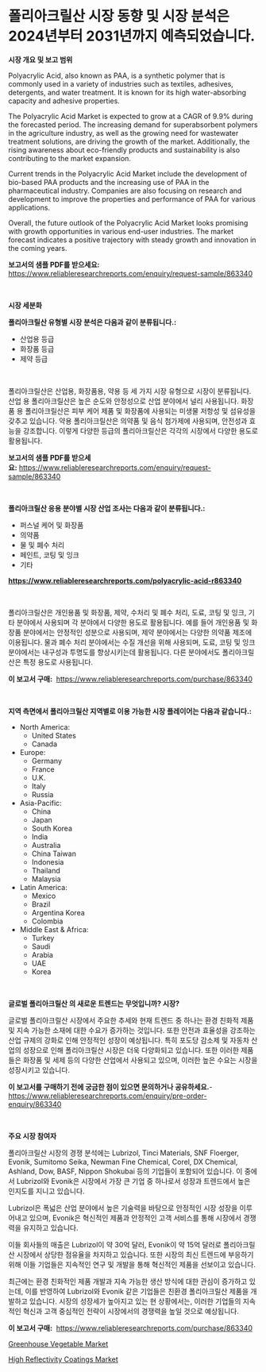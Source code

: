 <p><h1>폴리아크릴산 시장 동향 및 시장 분석은 2024년부터 2031년까지 예측되었습니다.</h1></p><p><strong>시장 개요 및 보고 범위</strong></p>
<p><p>Polyacrylic Acid, also known as PAA, is a synthetic polymer that is commonly used in a variety of industries such as textiles, adhesives, detergents, and water treatment. It is known for its high water-absorbing capacity and adhesive properties.</p><p>The Polyacrylic Acid Market is expected to grow at a CAGR of 9.9% during the forecasted period. The increasing demand for superabsorbent polymers in the agriculture industry, as well as the growing need for wastewater treatment solutions, are driving the growth of the market. Additionally, the rising awareness about eco-friendly products and sustainability is also contributing to the market expansion.</p><p>Current trends in the Polyacrylic Acid Market include the development of bio-based PAA products and the increasing use of PAA in the pharmaceutical industry. Companies are also focusing on research and development to improve the properties and performance of PAA for various applications.</p><p>Overall, the future outlook of the Polyacrylic Acid Market looks promising with growth opportunities in various end-user industries. The market forecast indicates a positive trajectory with steady growth and innovation in the coming years.</p></p>
<p><strong>보고서의 샘플 PDF를 받으세요:</strong> <a href="https://www.reliableresearchreports.com/enquiry/request-sample/863340">https://www.reliableresearchreports.com/enquiry/request-sample/863340</a></p>
<p>&nbsp;</p>
<p><strong>시장 세분화</strong></p>
<p><strong>폴리아크릴산 유형별 시장 분석은 다음과 같이 분류됩니다.:</strong></p>
<p><ul><li>산업용 등급</li><li>화장품 등급</li><li>제약 등급</li></ul></p>
<p>&nbsp;</p>
<p><p>폴리아크릴산은 산업용, 화장품용, 약용 등 세 가지 시장 유형으로 시장이 분류됩니다. 산업 용 폴리아크릴산은 높은 순도와 안정성으로 산업 분야에서 널리 사용됩니다. 화장품 용 폴리아크릴산은 피부 케어 제품 및 화장품에 사용되는 미생물 저항성 및 섬유성을 갖추고 있습니다. 약용 폴리아크릴산은 의약품 및 음식 첨가제에 사용되며, 안전성과 효능을 강조합니다. 이렇게 다양한 등급의 폴리아크릴산은 각각의 시장에서 다양한 용도로 활용됩니다.</p></p>
<p><strong>보고서의 샘플 PDF를 받으세요:</strong>&nbsp;<a href="https://www.reliableresearchreports.com/enquiry/request-sample/863340">https://www.reliableresearchreports.com/enquiry/request-sample/863340</a></p>
<p>&nbsp;</p>
<p><strong> 폴리아크릴산 응용 분야별 시장 산업 조사는 다음과 같이 분류됩니다.:</strong></p>
<p><ul><li>퍼스널 케어 및 화장품</li><li>의약품</li><li>물 및 폐수 처리</li><li>페인트, 코팅 및 잉크</li><li>기타</li></ul></p>
<p><strong><a href="https://www.reliableresearchreports.com/polyacrylic-acid-r863340">https://www.reliableresearchreports.com/polyacrylic-acid-r863340</a></strong></p>
<p>&nbsp;</p>
<p><p>폴리아크릴산은 개인용품 및 화장품, 제약, 수처리 및 폐수 처리, 도료, 코팅 및 잉크, 기타 분야에서 사용되며 각 분야에서 다양한 용도로 활용됩니다. 예를 들어 개인용품 및 화장품 분야에서는 안정적인 성분으로 사용되며, 제약 분야에서는 다양한 의약품 제조에 이용됩니다. 물과 폐수 처리 분야에서는 수질 개선을 위해 사용되며, 도료, 코팅 및 잉크 분야에서는 내구성과 투명도를 향상시키는데 활용됩니다. 다른 분야에서도 폴리아크릴산은 특정 용도로 사용됩니다.</p></p>
<p><strong>이 보고서 구매:</strong>&nbsp; <a href="https://www.reliableresearchreports.com/purchase/863340">https://www.reliableresearchreports.com/purchase/863340</a></p>
<p>&nbsp;</p>
<p><strong>지역 측면에서 폴리아크릴산 지역별로 이용 가능한 시장 플레이어는 다음과 같습니다.:</strong></p>
<p><ul>
    <li>
        North America:
        <ul>
            <li>United States</li>
            <li>Canada</li>
        </ul>
    </li>
    <li>
        Europe:
        <ul>
            <li>Germany</li>
            <li>France</li>
            <li>U.K.</li>
            <li>Italy</li>
            <li>Russia</li>
        </ul>
    </li>
    <li>
        Asia-Pacific:
        <ul>
            <li>China</li>
            <li>Japan</li>
            <li>South Korea</li>
            <li>India</li>
            <li>Australia</li>
            <li>China Taiwan</li>
            <li>Indonesia</li>
            <li>Thailand</li>
            <li>Malaysia</li>
        </ul>
    </li>
    <li>
        Latin America:
        <ul>
            <li>Mexico</li>
            <li>Brazil</li>
            <li>Argentina Korea</li>
            <li>Colombia</li>
        </ul>
    </li>
    <li>
        Middle East & Africa:
        <ul>
            <li>Turkey</li>
            <li>Saudi</li>
            <li>Arabia</li>
            <li>UAE</li>
            <li>Korea</li>
        </ul>
    </li>
    </ul></p>
<p>&nbsp;</p>
<p><strong>글로벌 폴리아크릴산 의 새로운 트렌드는 무엇입니까? 시장?</strong></p>
<p><p>글로벌 폴리아크릴산 시장에서 주요한 추세와 현재 트렌드 중 하나는 환경 친화적 제품 및 지속 가능한 소재에 대한 수요가 증가하는 것입니다. 또한 안전과 효율성을 강조하는 산업 규제의 강화로 인해 안정적인 성장이 예상됩니다. 특히 포도당 감소제 및 자동차 산업의 성장으로 인해 폴리아크릴산 시장은 더욱 다양화되고 있습니다. 또한 이러한 제품들은 화장품 및 세제 등의 다양한 산업에서 사용되고 있으며, 이러한 높은 수요는 시장을 성장시키고 있습니다.</p></p>
<p><strong>이 보고서를 구매하기 전에 궁금한 점이 있으면 문의하거나 공유하세요.</strong>- <a href="https://www.reliableresearchreports.com/enquiry/pre-order-enquiry/863340">https://www.reliableresearchreports.com/enquiry/pre-order-enquiry/863340</a></p>
<p>&nbsp;</p>
<p><strong>주요 시장 참여자</strong></p>
<p><p>폴리아크릴산 시장의 경쟁 분석에는 Lubrizol, Tinci Materials, SNF Floerger, Evonik, Sumitomo Seika, Newman Fine Chemical, Corel, DX Chemical, Ashland, Dow, BASF, Nippon Shokubai 등의 기업들이 포함되어 있습니다. 이 중에서 Lubrizol와 Evonik은 시장에서 가장 큰 기업 중 하나로서 성장과 트렌드에서 높은 인지도를 지니고 있습니다.</p><p>Lubrizol은 폭넓은 산업 분야에서 높은 기술력을 바탕으로 안정적인 시장 성장을 이루어내고 있으며, Evonik은 혁신적인 제품과 안정적인 고객 서비스를 통해 시장에서 경쟁력을 유지하고 있습니다.</p><p>이들 회사들의 매출은 Lubrizol이 약 30억 달러, Evonik이 약 15억 달러로 폴리아크릴산 시장에서 상당한 점유율을 차지하고 있습니다. 또한 시장의 최신 트렌드에 부응하기 위해 이들 기업들은 지속적인 연구 및 개발을 통해 혁신적인 제품을 선보이고 있습니다.</p><p>최근에는 환경 친화적인 제품 개발과 지속 가능한 생산 방식에 대한 관심이 증가하고 있는데, 이를 반영하여 Lubrizol와 Evonik 같은 기업들은 친환경 폴리아크릴산 제품을 개발하고 있습니다. 시장의 성장세가 높아지고 있는 현 상황에서는, 이러한 기업들의 지속적인 혁신과 고객 중심적인 전략이 시장에서의 경쟁력을 높일 것으로 예상됩니다.</p></p>
<p><strong>이 보고서 구매:</strong>&nbsp;&nbsp;<a href="https://www.reliableresearchreports.com/purchase/863340">https://www.reliableresearchreports.com/purchase/863340</a></p>
<p><p><a href="https://github.com/WillieWoodard/Market-Research-Report-List-4/blob/main/greenhouse-vegetable-market.md">Greenhouse Vegetable Market</a></p><p><a href="https://invited-way-688.notion.site/High-Reflectivity-Coatings-Market-Size-Evaluating-its-Market-Trends-Growth-and-Projections-2024--756a73cac04e4ee7b3388ceb89902d93">High Reflectivity Coatings Market</a></p></p>